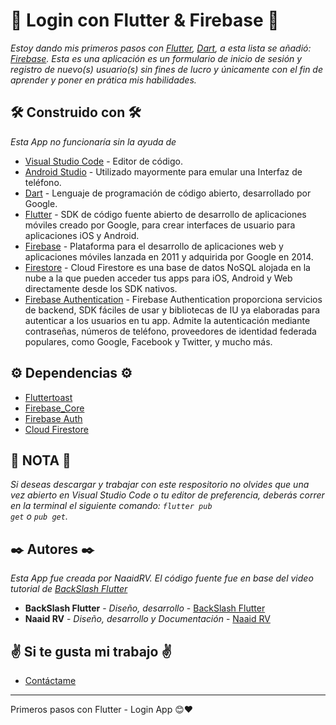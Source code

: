   # 📱 Login con Flutter & Firebase 📱
  _Estoy dando mis primeros pasos con [Flutter](https://flutter.dev/), [Dart](https://dart.dev/), a esta lista se añadió: [Firebase](https://firebase.google.com/?hl=es). Esta es una aplicación es un formulario de inicio de sesión y registro de nuevo(s) usuario(s) sin fines de lucro y únicamente con el fin de aprender y poner en prática mis habilidades._
  ## 🛠️ Construido con 🛠️

  _Esta App no funcionaría sin la ayuda de_

  * [Visual Studio Code](https://code.visualstudio.com/) - Editor de código.
  * [Android Studio](https://developer.android.com/studio/intro?hl=es-419) - Utilizado mayormente para emular una Interfaz de teléfono.
  * [Dart](https://dart.dev/) - Lenguaje de programación de código abierto, desarrollado por Google.
  * [Flutter](https://flutter.dev/) - SDK de código fuente abierto de desarrollo de aplicaciones móviles creado por Google, para crear interfaces de usuario para aplicaciones iOS y Android.
  * [Firebase](https://firebase.google.com/?hl=es) - Plataforma para el desarrollo de aplicaciones web y aplicaciones móviles lanzada en 2011 y adquirida por Google en 2014.
  * [Firestore](https://firebase.google.com/products/firestore?gclid=CjwKCAjw49qKBhAoEiwAHQVTo2xZ-oRBy9YJGV6BNZwdoy3uh2xJ_kPgselAkAUM_Omb7oUIHKrijRoCVvkQAvD_BwE&gclsrc=aw.ds) - Cloud Firestore es una base de datos NoSQL alojada en la nube a la que pueden acceder tus apps para iOS, Android y Web directamente desde los SDK nativos.
  * [Firebase Authentication](https://firebase.google.com/products/auth?gclid=CjwKCAjw49qKBhAoEiwAHQVTox5rrwCAj-nkuP3RKGhCOdWCFFZOEzA5D0mKdDrOjxmm-l9PgJvuHBoCer0QAvD_BwE&gclsrc=aw.ds) - Firebase Authentication proporciona servicios de backend, SDK fáciles de usar y bibliotecas de IU ya elaboradas para autenticar a los usuarios en tu app. Admite la autenticación mediante contraseñas, números de teléfono, proveedores de identidad federada populares, como Google, Facebook y Twitter, y mucho más.
  
  ## ⚙ Dependencias ⚙
  
  * [Fluttertoast](https://pub.dev/packages/fluttertoast/install)
  * [Firebase_Core](https://pub.dev/packages/firebase_core/install)
  * [Firebase Auth](https://pub.dev/packages/firebase_auth/install)
  * [Cloud Firestore](https://pub.dev/packages/cloud_firestore/install)
  
  ## 📍 NOTA 📍

_Si deseas descargar y trabajar con este respositorio no olvides que una vez abierto en Visual Studio Code o tu editor de preferencia, deberás correr en la terminal el siguiente comando:
<code>flutter pub get</code> o <code>pub get</code>._

  ## ✒️ Autores ✒️

  _Esta App fue creada por NaaidRV. El código fuente fue en base del video tutorial de [BackSlash Flutter](https://www.youtube.com/channel/UCknAgO0AdG61Yd1G7D1Arxg)_

  * **BackSlash Flutter** - *Diseño, desarrollo* - [BackSlash Flutter](https://www.youtube.com/channel/UCknAgO0AdG61Yd1G7D1Arxg)
  * **Naaid RV** - *Diseño, desarrollo y Documentación* - [Naaid RV](https://github.com/Naaidrv)

  ## ✌ Si te gusta mi trabajo ✌

  * [Contáctame](https://t.me/NaaidRV)

  ---
  Primeros pasos con Flutter - Login App 😊❤️
